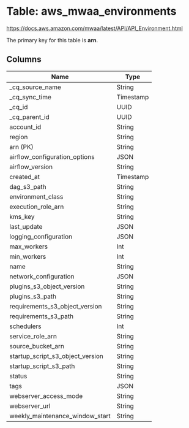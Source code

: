 # Table: aws_mwaa_environments

https://docs.aws.amazon.com/mwaa/latest/API/API_Environment.html

The primary key for this table is **arn**.



## Columns
| Name          | Type          |
| ------------- | ------------- |
|_cq_source_name|String|
|_cq_sync_time|Timestamp|
|_cq_id|UUID|
|_cq_parent_id|UUID|
|account_id|String|
|region|String|
|arn (PK)|String|
|airflow_configuration_options|JSON|
|airflow_version|String|
|created_at|Timestamp|
|dag_s3_path|String|
|environment_class|String|
|execution_role_arn|String|
|kms_key|String|
|last_update|JSON|
|logging_configuration|JSON|
|max_workers|Int|
|min_workers|Int|
|name|String|
|network_configuration|JSON|
|plugins_s3_object_version|String|
|plugins_s3_path|String|
|requirements_s3_object_version|String|
|requirements_s3_path|String|
|schedulers|Int|
|service_role_arn|String|
|source_bucket_arn|String|
|startup_script_s3_object_version|String|
|startup_script_s3_path|String|
|status|String|
|tags|JSON|
|webserver_access_mode|String|
|webserver_url|String|
|weekly_maintenance_window_start|String|